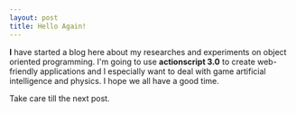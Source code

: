 ```yaml
---
layout: post
title: Hello Again!
---
```

**I** have started a blog here about my researches and experiments on object oriented programming. I'm going to use **actionscript 3.0** to create web-friendly applications and I especially want to deal with game artificial intelligence and physics. I hope we all have a good time.

Take care till the next post.
